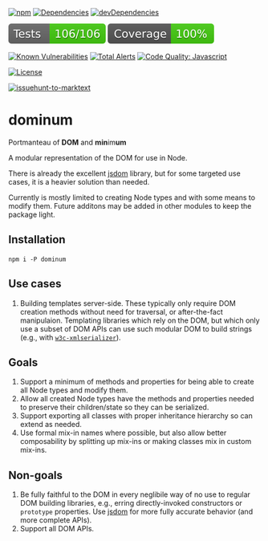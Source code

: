 [![npm](https://img.shields.io/npm/v/dominum.svg)](https://www.npmjs.com/package/dominum)
[![Dependencies](https://img.shields.io/david/brettz9/dominum.svg)](https://david-dm.org/brettz9/dominum)
[![devDependencies](https://img.shields.io/david/dev/brettz9/dominum.svg)](https://david-dm.org/brettz9/dominum?type=dev)

[![testing badge](https://raw.githubusercontent.com/brettz9/dominum/master/badges/tests-badge.svg?sanitize=true)](badges/tests-badge.svg)
[![coverage badge](https://raw.githubusercontent.com/brettz9/dominum/master/badges/coverage-badge.svg?sanitize=true)](badges/coverage-badge.svg)

[![Known Vulnerabilities](https://snyk.io/test/github/brettz9/dominum/badge.svg)](https://snyk.io/test/github/brettz9/dominum)
[![Total Alerts](https://img.shields.io/lgtm/alerts/g/brettz9/dominum.svg?logo=lgtm&logoWidth=18)](https://lgtm.com/projects/g/brettz9/dominum/alerts)
[![Code Quality: Javascript](https://img.shields.io/lgtm/grade/javascript/g/brettz9/dominum.svg?logo=lgtm&logoWidth=18)](https://lgtm.com/projects/g/brettz9/dominum/context:javascript)

[![License](https://img.shields.io/npm/l/dominum.svg)](LICENSE-MIT.txt)

[![issuehunt-to-marktext](https://issuehunt.io/static/embed/issuehunt-button-v1.svg)](https://issuehunt.io/r/brettz9/dominum)

# dominum

Portmanteau of **DOM** and **min**im**um**

A modular representation of the DOM for use in Node.

There is already the excellent [jsdom](https://github.com/jsdom/jsdom/)
library, but for some targeted use cases, it is a heavier solution than needed.

Currently is mostly limited to creating Node types and with some means to
modify them. Future additons may be added in other modules to keep the
package light.

## Installation

```
npm i -P dominum
```

## Use cases

1. Building templates server-side. These typically only require DOM creation
    methods without need for traversal, or after-the-fact manipulaion.
    Templating libraries which rely on the DOM, but which only use a subset
    of DOM APIs can use such modular DOM to build strings (e.g., with
    [`w3c-xmlserializer`](https://github.com/jsdom/w3c-xmlserializer)).

## Goals

1. Support a minimum of methods and properties for being able to create all
    Node types and modify them.
2. Allow all created Node types have the methods and properties needed to
    preserve their children/state so they can be serialized.
3. Support exporting all classes with proper inheritance hierarchy so can
    extend as needed.
4. Use formal mix-in names where possible, but also allow better
    composability by splitting up mix-ins or making classes mix in custom
    mix-ins.

## Non-goals

1. Be fully faithful to the DOM in every neglibile way of no use to regular
    DOM building libraries, e.g., erring directly-invoked constructors or
    `prototype` properties. Use
    [jsdom](https://github.com/jsdom/jsdom/)
    for more fully accurate behavior (and more complete APIs).
2. Support all DOM APIs.
